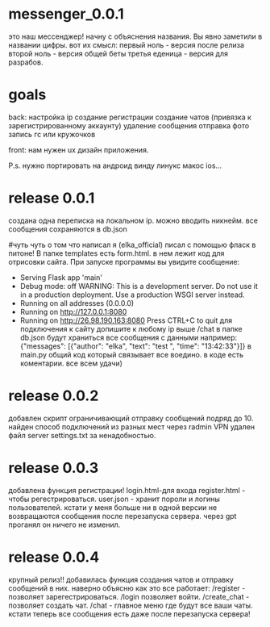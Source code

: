 # messenger_0.0.1
это наш мессенджер!
начну с объяснения названия. Вы явно заметили в названии цифры. вот их смысл: 
первый ноль - версия после релиза
второй ноль - версия общей беты 
третья еденица - версия для разрабов.

# goals
back:
настройка ip
создание регистрации 
создание чатов (привязка к зарегистрированному аккаунту)
удаление сообщения 
отправка фото 
запись гс или кружочков

front:
нам нужен ux дизайн приложения.

P.s. нужно портировать на андроид винду линукс макос ios...

# release 0.0.1 
создана одна переписка на локальном ip. 
можно вводить никнейм.
все сообщения сохраняются в db.json 

#чуть чуть о том что написал я (elka_official)
писал с помощью фласк в питоне!
В папке templates есть form.html. в нем лежит код для отрисовки сайта. При запуске программы вы увидите сообщение:
* Serving Flask app 'main'
 * Debug mode: off
WARNING: This is a development server. Do not use it in a production deployment. Use a production WSGI server instead.
 * Running on all addresses (0.0.0.0)
 * Running on http://127.0.0.1:8080
 * Running on http://26.98.190.163:8080
Press CTRL+C to quit
для подключения к сайту допишите к любому ip выше /chat
в папке db.json будут храниться все сообщения с данными например: {"messages": [{"author": "elka", "text": "test ", "time": "13:42:33"}]}
в main.py общий код который связывает все воедино. в коде есть коментарии.
все всем удачи)
# release 0.0.2 
добавлен скрипт ограничивающий отправку сообщений подряд до 10. найден способ подключений из разных мест через radmin VPN
удален файл server settings.txt за ненадобностью.
# release 0.0.3 
добавлена функция регистрации! login.html-для входа register.html - чтобы регестрироваться. user.json - хранит пороли и логины пользователей. 
кстати у меня больше ни в одной версии не возвращаются сообщения после перезапуска сервера. через gpt проганял он ничего не изменил. 
# release 0.0.4
крупный релиз!!
добавилась функция создания чатов и отправку сообщений в них. 
наверно объясню как это все работает: /register - позволяет зарегестрироваться. /login позволяет войти. /create_chat - позволяет создать чат. /chat - главное меню где будут все ваши чаты. кстати теперь все сообщения есть даже после перезапуска сервера!

